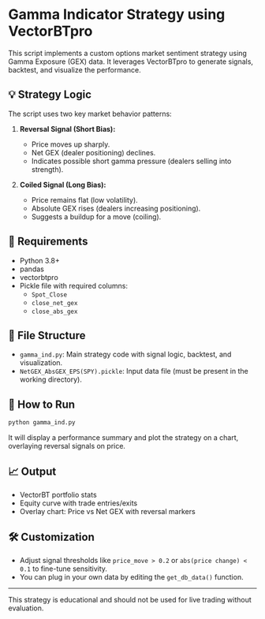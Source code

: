
# Gamma Indicator Strategy using VectorBTpro

This script implements a custom options market sentiment strategy using Gamma Exposure (GEX) data. It leverages VectorBTpro to generate signals, backtest, and visualize the performance.

## 💡 Strategy Logic

The script uses two key market behavior patterns:

1. **Reversal Signal (Short Bias):**
   - Price moves up sharply.
   - Net GEX (dealer positioning) declines.
   - Indicates possible short gamma pressure (dealers selling into strength).

2. **Coiled Signal (Long Bias):**
   - Price remains flat (low volatility).
   - Absolute GEX rises (dealers increasing positioning).
   - Suggests a buildup for a move (coiling).

## 🧠 Requirements

- Python 3.8+
- pandas
- vectorbtpro
- Pickle file with required columns:
  - `Spot_Close`
  - `close_net_gex`
  - `close_abs_gex`

## 📂 File Structure

- `gamma_ind.py`: Main strategy code with signal logic, backtest, and visualization.
- `NetGEX_AbsGEX_EPS(SPY).pickle`: Input data file (must be present in the working directory).

## 🚀 How to Run

```bash
python gamma_ind.py
```

It will display a performance summary and plot the strategy on a chart, overlaying reversal signals on price.

## 📈 Output

- VectorBT portfolio stats
- Equity curve with trade entries/exits
- Overlay chart: Price vs Net GEX with reversal markers

## 🛠️ Customization

- Adjust signal thresholds like `price_move > 0.2` or `abs(price change) < 0.1` to fine-tune sensitivity.
- You can plug in your own data by editing the `get_db_data()` function.

---

This strategy is educational and should not be used for live trading without evaluation.
